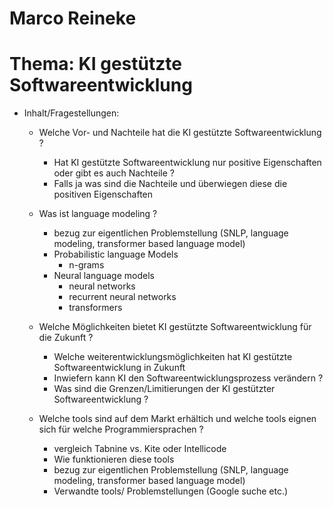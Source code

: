 # Marco Reineke

# Thema: KI gestützte Softwareentwicklung

* Inhalt/Fragestellungen:
  * Welche Vor- und Nachteile hat die KI gestützte Softwareentwicklung ?
     * Hat KI gestützte Softwareentwicklung nur positive Eigenschaften oder gibt es auch Nachteile ?
     * Falls ja was sind die Nachteile und überwiegen diese die positiven Eigenschaften 
   * Was ist language modeling ?
     * bezug zur eigentlichen Problemstellung  (SNLP, language modeling, transformer based language model)
     * Probabilistic language Models
        * n-grams
     * Neural language models
        * neural networks
        * recurrent neural networks
        * transformers

  * Welche Möglichkeiten bietet KI gestützte Softwareentwicklung für die Zukunft ?
       * Welche weiterentwicklungsmöglichkeiten hat KI gestützte Softwareentwicklung in Zukunft
       * Inwiefern kann KI den Softwareentwicklungsprozess verändern ?
       * Was sind die Grenzen/Limitierungen der KI gestützter Softwareentwicklung ?
       
  * Welche tools sind auf dem Markt erhältich und welche tools eignen sich für welche Programmiersprachen ?
    * vergleich Tabnine vs. Kite oder Intellicode
    * Wie funktionieren diese tools
    * bezug zur eigentlichen Problemstellung  (SNLP, language modeling, transformer based language model)
    * Verwandte tools/ Problemstellungen (Google suche etc.)

  

        
